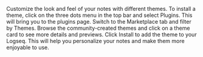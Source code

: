 Customize the look and feel of your notes with different themes. To install a theme, click on the three dots menu in the top bar and select Plugins. This will bring you to the plugins page. Switch to the Marketplace tab and filter by Themes. Browse the community-created themes and click on a theme card to see more details and previews. Click Install to add the theme to your Logseq. This will help you personalize your notes and make them more enjoyable to use.